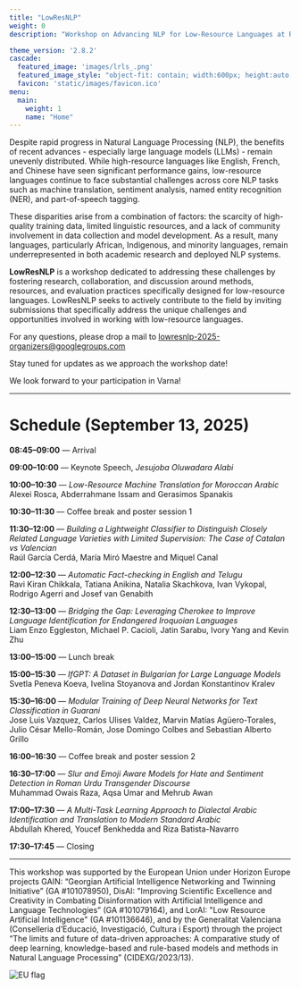 ```yaml
---
title: "LowResNLP"
weight: 0
description: "Workshop on Advancing NLP for Low-Resource Languages at RANLP 2025 (Varna, Bulgaria), Sep 13"

theme_version: '2.8.2'
cascade:
  featured_image: 'images/lrls_.png'
  featured_image_style: "object-fit: contain; width:600px; height:auto;"
  favicon: 'static/images/favicon.ico'
menu:
  main:
    weight: 1
    name: "Home"
---
```


<!-- # LowResNLP: Workshop on Advancing NLP for Low-Resource Languages at **RANLP 2025**, Varna, Bulgaria   -->

<!-- --- -->

Despite rapid progress in Natural Language Processing (NLP), the benefits of recent advances - especially large language models (LLMs) - remain unevenly distributed. While high-resource languages like English, French, and Chinese have seen significant performance gains, low-resource languages continue to face substantial challenges across core NLP tasks such as machine translation, sentiment analysis, named entity recognition (NER), and part-of-speech tagging.

These disparities arise from a combination of factors: the scarcity of high-quality training data, limited linguistic resources, and a lack of community involvement in data collection and model development. As a result, many languages, particularly African, Indigenous, and minority languages, remain underrepresented in both academic research and deployed NLP systems.

**LowResNLP** is a workshop dedicated to addressing these challenges by fostering research, collaboration, and discussion around methods, resources, and evaluation practices specifically designed for low-resource languages. LowResNLP seeks to actively contribute to the field by inviting submissions that specifically address the unique challenges and opportunities involved in working with low-resource languages.

For any questions, please drop a mail to lowresnlp-2025-organizers@googlegroups.com 

Stay tuned for updates as we approach the workshop date!

We look forward to your participation in Varna!

---

# Schedule (September 13, 2025)

**08:45–09:00** — Arrival  

**09:00–10:00** — Keynote Speech, *Jesujoba Oluwadara Alabi*  

**10:00–10:30** — *Low-Resource Machine Translation for Moroccan Arabic*  
Alexei Rosca, Abderrahmane Issam and Gerasimos Spanakis  

**10:30–11:30** — Coffee break and poster session 1  

**11:30–12:00** — *Building a Lightweight Classifier to Distinguish Closely Related Language Varieties with Limited Supervision: The Case of Catalan vs Valencian*  
Raúl García Cerdá, María Miró Maestre and Miquel Canal  

**12:00–12:30** — *Automatic Fact-checking in English and Telugu*  
Ravi Kiran Chikkala, Tatiana Anikina, Natalia Skachkova, Ivan Vykopal, Rodrigo Agerri and Josef van Genabith  

**12:30–13:00** — *Bridging the Gap: Leveraging Cherokee to Improve Language Identification for Endangered Iroquoian Languages*  
Liam Enzo Eggleston, Michael P. Cacioli, Jatin Sarabu, Ivory Yang and Kevin Zhu  

**13:00–15:00** — Lunch break  

**15:00–15:30** — *IfGPT: A Dataset in Bulgarian for Large Language Models*  
Svetla Peneva Koeva, Ivelina Stoyanova and Jordan Konstantinov Kralev  

**15:30–16:00** — *Modular Training of Deep Neural Networks for Text Classification in Guarani*  
Jose Luis Vazquez, Carlos Ulises Valdez, Marvin Matías Agüero-Torales, Julio César Mello-Román, Jose Domingo Colbes and Sebastian Alberto Grillo  

**16:00–16:30** — Coffee break and poster session 2  

**16:30–17:00** — *Slur and Emoji Aware Models for Hate and Sentiment Detection in Roman Urdu Transgender Discourse*  
Muhammad Owais Raza, Aqsa Umar and Mehrub Awan  

**17:00–17:30** — *A Multi-Task Learning Approach to Dialectal Arabic Identification and Translation to Modern Standard Arabic*  
Abdullah Khered, Youcef Benkhedda and Riza Batista-Navarro  

**17:30–17:45** — Closing  

---

This workshop was supported by the European Union under Horizon Europe projects GAIN: “Georgian Artificial Intelligence Networking and Twinning Initiative” (GA #101078950), DisAI: "Improving Scientific Excellence and Creativity in Combating Disinformation with Artificial Intelligence and Language Technologies” (GA #101079164), and LorAI: "Low Resource Artificial Intelligence" (GA #101136646), and by the Generalitat Valenciana (Conselleria d’Educació, Investigació, Cultura i Esport) through the project “The limits and future of data-driven approaches: A comparative study of deep learning, knowledge-based and rule-based models and methods in Natural Language Processing” (CIDEXG/2023/13).

<!-- <p align="center">
  <img src='{{ "images/eu_flag.png" | relURL }}' alt="EU flag"/>
</p> -->
![EU flag](https://lrlnlp.github.io/website/images/eu_flag_transparent.png)
